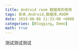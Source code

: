 ```yaml
---
title: Android room 数据库的使用
tags: 安卓,Android,数据库,ROOM
date: 2019-08-08 11:33:00 +0800
categories: [Blogging, Demo]
math: true
---
```

测试测试测试